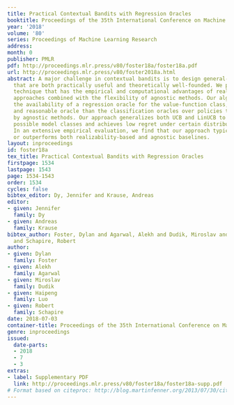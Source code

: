```yaml
---
title: Practical Contextual Bandits with Regression Oracles
booktitle: Proceedings of the 35th International Conference on Machine Learning
year: '2018'
volume: '80'
series: Proceedings of Machine Learning Research
address: 
month: 0
publisher: PMLR
pdf: http://proceedings.mlr.press/v80/foster18a/foster18a.pdf
url: http://proceedings.mlr.press/v80/foster2018a.html
abstract: A major challenge in contextual bandits is to design general-purpose algorithms
  that are both practically useful and theoretically well-founded. We present a new
  technique that has the empirical and computational advantages of realizability-based
  approaches combined with the flexibility of agnostic methods. Our algorithms leverage
  the availability of a regression oracle for the value-function class, a more realistic
  and reasonable oracle than the classification oracles over policies typically assumed
  by agnostic methods. Our approach generalizes both UCB and LinUCB to far more expressive
  possible model classes and achieves low regret under certain distributional assumptions.
  In an extensive empirical evaluation, we find that our approach typically matches
  or outperforms both realizability-based and agnostic baselines.
layout: inproceedings
id: foster18a
tex_title: Practical Contextual Bandits with Regression Oracles
firstpage: 1534
lastpage: 1543
page: 1534-1543
order: 1534
cycles: false
bibtex_editor: Dy, Jennifer and Krause, Andreas
editor:
- given: Jennifer
  family: Dy
- given: Andreas
  family: Krause
bibtex_author: Foster, Dylan and Agarwal, Alekh and Dudik, Miroslav and Luo, Haipeng
  and Schapire, Robert
author:
- given: Dylan
  family: Foster
- given: Alekh
  family: Agarwal
- given: Miroslav
  family: Dudik
- given: Haipeng
  family: Luo
- given: Robert
  family: Schapire
date: 2018-07-03
container-title: Proceedings of the 35th International Conference on Machine Learning
genre: inproceedings
issued:
  date-parts:
  - 2018
  - 7
  - 3
extras:
- label: Supplementary PDF
  link: http://proceedings.mlr.press/v80/foster18a/foster18a-supp.pdf
# Format based on citeproc: http://blog.martinfenner.org/2013/07/30/citeproc-yaml-for-bibliographies/
---
```


